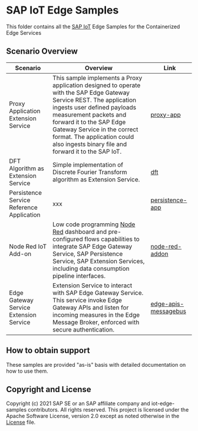 # SAP IoT Edge Samples

This folder contains all the [SAP IoT](https://help.sap.com/viewer/p/SAP_IoT) Edge Samples for the Containerized Edge Services


## Scenario Overview

| Scenario      | Overview      | Link          |
| ------------- | ------------- | ------------- |
| Proxy Application Extension Service | This sample implements a Proxy application designed to operate with the SAP Edge Gateway Service REST. The application ingests user defined payloads measurement packets and forward it to the SAP Edge Gateway Service in the correct format. The application could also ingests binary file and forward it to the SAP IoT. | [proxy-app](https://github.com/SAP/iot-edge-samples/tree/master/IoT_Edge/customservice)  |
| DFT Algorithm as Extension Service | Simple implementation of Discrete Fourier Transform algorithm as Extension Service. | [dft](https://github.com/SAP/iot-edge-samples/tree/master/IoT_Edge/dft)  |
| Persistence Service Reference Application | xxx | [persistence-app](https://github.com/SAP/iot-edge-samples/tree/IoT_Edge/master/persistence-reference-app)  |
| Node Red IoT Add-on | Low code programming [Node Red](https://nodered.org/) dashboard and pre-configured flows capabilities to integrate SAP Edge Gateway Service, SAP Persistence Service, SAP Extension Services, including data consumption pipeline interfaces. | [node-red-addon](https://github.com/SAP/iot-edge-samples/tree/master/node-red-iot-addon)  |
| Edge Gateway Service Extension Service | Extension Service to interact with SAP Edge Gateway Service. This service invoke Edge Gateway APIs and listen for incoming measures in the Edge Message Broker, enforced with secure authentication. | [edge-apis-messagebus](https://github.com/SAP/iot-edge-samples/tree/master/edge-apis-messagebus)  |

## How to obtain support

These samples are provided "as-is" basis with detailed documentation on how to use them.


## Copyright and License

Copyright (c) 2021 SAP SE or an SAP affiliate company and iot-edge-samples contributors. All rights reserved. This project is licensed under the Apache Software License, version 2.0 except as noted otherwise in the [License](LICENSE) file.
